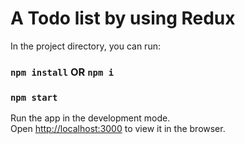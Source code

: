 # A Todo list by using Redux
In the project directory, you can run:

### `npm install` OR `npm i`
### `npm start`

Run the app in the development mode.<br>
Open [http://localhost:3000](http://localhost:3000) to view it in the browser.

